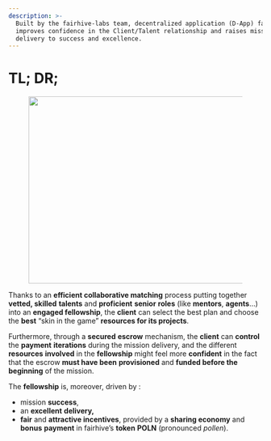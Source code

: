 ```yaml
---
description: >-
  Built by the fairhive-labs team, decentralized application (D-App) fairhive
  improves confidence in the Client/Talent relationship and raises mission
  delivery to success and excellence.
---
```


# TL; DR;

<figure><img src="https://miro.medium.com/v2/resize:fit:1400/0*Pg9HeFjkHbFzp3sC" alt="" height="370" width="700"><figcaption></figcaption></figure>

Thanks to an **efficient collaborative matching** process putting together **vetted, skilled** **talents** and **proficient** **senior** **roles** (like **mentors**, **agents**…) into an **engaged fellowship**, the **client** can select the best plan and choose the **best** “skin in the game” **resources for its projects**.

Furthermore, through a **secured** **escrow** mechanism, the **client** can **control** the **payment** **iterations** during the mission delivery, and the different **resources** **involved** in the **fellowship** might feel more **confident** in the fact that the escrow **must have been** **provisioned** and **funded before the beginning** of the mission.

The **fellowship** is, moreover, driven by :

* mission **success**,
* an **excellent** **delivery,**
* **fair** and **attractive incentives**, provided by a **sharing economy** and **bonus** **payment** in fairhive’s **token** **POLN** (pronounced _pollen_).
